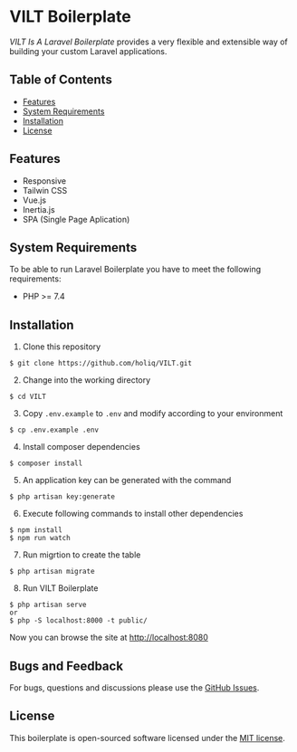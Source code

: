 # VILT Boilerplate

_VILT Is A Laravel Boilerplate_ provides a very flexible and extensible way of building your custom Laravel applications.

## Table of Contents

- [Features](#features)
- [System Requirements](#system-requirements)
- [Installation](#installation)
- [License](#license)

## Features
- Responsive
- Tailwin CSS
- Vue.js
- Inertia.js
- SPA (Single Page Aplication)

## System Requirements
To be able to run Laravel Boilerplate you have to meet the following requirements:
- PHP >= 7.4

## Installation
1. Clone this repository
```
$ git clone https://github.com/holiq/VILT.git
```
2. Change into the working directory
```
$ cd VILT
```
3. Copy `.env.example` to `.env` and modify according to your environment
```
$ cp .env.example .env
```
4. Install composer dependencies
```
$ composer install
```
5. An application key can be generated with the command
```
$ php artisan key:generate
```
6. Execute following commands to install other dependencies
```
$ npm install
$ npm run watch
```
7. Run migrtion to create the table
```
$ php artisan migrate
```

8. Run VILT Boilerplate
```
$ php artisan serve
or
$ php -S localhost:8000 -t public/
```
Now you can browse the site at [http://localhost:8080](http://localhost:8080)

## Bugs and Feedback

For bugs, questions and discussions please use the [GitHub Issues](https://github.com/holq/VILT/issues).

## License

This boilerplate is open-sourced software licensed under the [MIT license](LICENSE).
